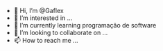 - 👋 Hi, I’m @Gaflex
- 👀 I’m interested in ...
- 🌱 I’m currently learning  programação de software 
- 💞️ I’m looking to collaborate on ...
- 📫 How to reach me ...

<!---
Gaflex/Gaflex is a ✨ special ✨ repository because its `README.md` (this file) appears on your GitHub profile.
You can click the Preview link to take a look at your changes.
--->
